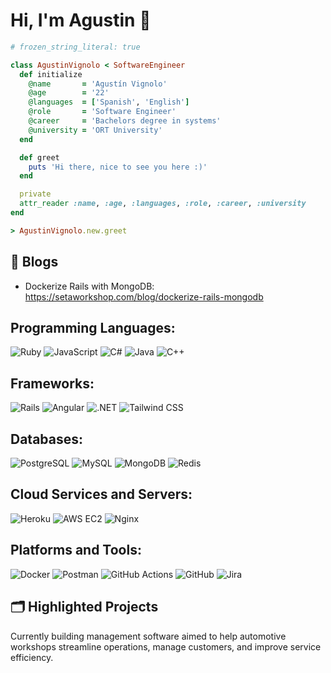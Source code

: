 # Hi, I'm Agustin 👋

```ruby
# frozen_string_literal: true

class AgustinVignolo < SoftwareEngineer
  def initialize
    @name       = 'Agustín Vignolo'
    @age        = '22'
    @languages  = ['Spanish', 'English']
    @role       = 'Software Engineer'
    @career     = 'Bachelors degree in systems'
    @university = 'ORT University'
  end

  def greet
    puts 'Hi there, nice to see you here :)'
  end

  private
  attr_reader :name, :age, :languages, :role, :career, :university
end

> AgustinVignolo.new.greet
```

## 📝 Blogs

- Dockerize Rails with MongoDB: https://setaworkshop.com/blog/dockerize-rails-mongodb

## Programming Languages:
![Ruby](https://img.shields.io/badge/Code-Ruby-informational?style=flat&logo=ruby&logoColor=white&color=6aa6f8)
![JavaScript](https://img.shields.io/badge/Code-JavaScript-informational?style=flat&logo=javascript&logoColor=white&color=6aa6f8)
![C#](https://img.shields.io/badge/Code-C%23-informational?style=flat&logo=csharp&logoColor=white&color=6aa6f8)
![Java](https://img.shields.io/badge/Code-Java-informational?style=flat&logo=java&logoColor=white&color=6aa6f8)
![C++](https://img.shields.io/badge/Code-C%2B%2B-informational?style=flat&logo=c%2B%2B&logoColor=white&color=6aa6f8)

## Frameworks:
![Rails](https://img.shields.io/badge/Framework-RubyOnRails-informational?style=flat&logo=rubyonrails&logoColor=white&color=6aa6f8)
![Angular](https://img.shields.io/badge/Framework-Angular-informational?style=flat&logo=angular&logoColor=white&color=6aa6f8)
![.NET](https://img.shields.io/badge/Framework-.NET-informational?style=flat&logo=dotnet&logoColor=white&color=6aa6f8)
![Tailwind CSS](https://img.shields.io/badge/Framework-TailwindCSS-informational?style=flat&logo=tailwindcss&logoColor=white&color=6aa6f8)

## Databases:
![PostgreSQL](https://img.shields.io/badge/Database-PostgreSQL-informational?style=flat&logo=postgresql&logoColor=white&color=6aa6f8)
![MySQL](https://img.shields.io/badge/Database-MySQL-informational?style=flat&logo=mysql&logoColor=white&color=6aa6f8)
![MongoDB](https://img.shields.io/badge/Database-MongoDB-informational?style=flat&logo=mongodb&logoColor=white&color=6aa6f8)
![Redis](https://img.shields.io/badge/Database-Redis-informational?style=flat&logo=redis&logoColor=white&color=6aa6f8)

## Cloud Services and Servers:
![Heroku](https://img.shields.io/badge/Cloud-Heroku-informational?style=flat&logo=heroku&logoColor=white&color=6aa6f8)
![AWS EC2](https://img.shields.io/badge/Cloud-Amazon%20EC2-informational?style=flat&logo=amazonec2&logoColor=white&color=6aa6f8)
![Nginx](https://img.shields.io/badge/Cloud-Nginx-informational?style=flat&logo=nginx&logoColor=white&color=6aa6f8)

## Platforms and Tools:
![Docker](https://img.shields.io/badge/Platform-Docker-informational?style=flat&logo=docker&logoColor=white&color=6aa6f8)
![Postman](https://img.shields.io/badge/Platform-Postman-informational?style=flat&logo=postman&logoColor=white&color=6aa6f8)
![GitHub Actions](https://img.shields.io/badge/Platform-GitHub%20Actions-informational?style=flat&logo=githubactions&logoColor=white&color=6aa6f8)
![GitHub](https://img.shields.io/badge/Tool-GitHub-informational?style=flat&logo=github&logoColor=white&color=6aa6f8)
![Jira](https://img.shields.io/badge/Tool-Jira-informational?style=flat&logo=jira&logoColor=white&color=6aa6f8)

## 🗂️ Highlighted Projects
Currently building management software aimed to help automotive workshops streamline operations, manage customers, and improve service efficiency.
</a>
